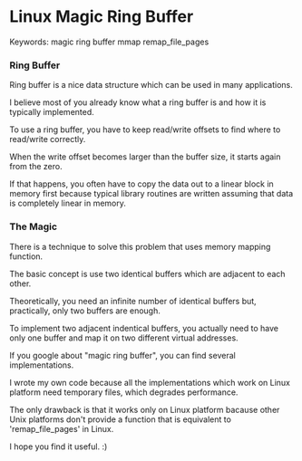 # Linux Magic Ring Buffer

Keywords: magic ring buffer mmap remap_file_pages

### Ring Buffer

Ring buffer is a nice data structure which can be used in many applications.

I believe most of you already know what a ring buffer is and how it is typically implemented.

To use a ring buffer, you have to keep read/write offsets to find where to read/write correctly.

When the write offset becomes larger than the buffer size, it starts again from the zero.

If that happens, you often have to copy the data out to a linear block in memory first because typical library routines are written assuming that data is completely linear in memory.

### The Magic

There is a technique to solve this problem that uses memory mapping function.

The basic concept is use two identical buffers which are adjacent to each other.

Theoretically, you need an infinite number of identical buffers but, practically, only two buffers are enough.

To implement two adjacent indentical buffers, you actually need to have only one buffer and map it on two different virtual addresses.

If you google about "magic ring buffer", you can find several implementations.

I wrote my own code because all the implementations which work on Linux platform need temporary files, which degrades performance.

The only drawback is that it works only on Linux platform bacause other Unix platforms don't provide a function that is equivalent to 'remap_file_pages' in Linux. 

I hope you find it useful. :)

